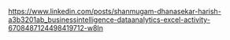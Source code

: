 https://www.linkedin.com/posts/shanmugam-dhanasekar-harish-a3b3201ab_businessintelligence-dataanalytics-excel-activity-6708487124498419712-w8In
